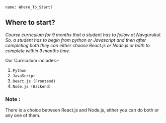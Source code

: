 ```ngMeta
name: Where_To_Start?
```

## Where to start? 

*Course curriculum for 9 months that a student has to follow at Navgurukul. So, a student has to begin from python or Javascript and then after completing both they can either choose React.js or Node.js or both to complete within 9 months time.*

Our Curriculum includes:- 
 1) `Python`
 2) `JavaScript`
 3) `React.js (Frontend)`
 4) `Node.js (Backend)`

### Note : 
There is a choice between React.js and Node.js, either you can do both or any one of them.

